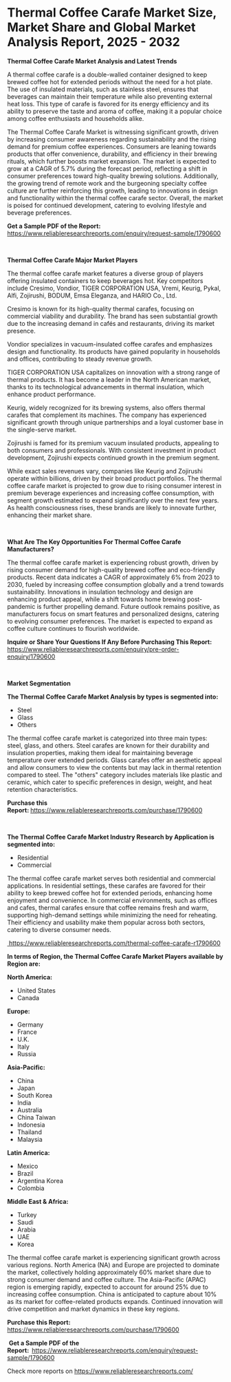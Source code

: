 <p><h1>Thermal Coffee Carafe Market Size, Market Share and Global Market Analysis Report, 2025 - 2032</h1></p><p><strong>Thermal Coffee Carafe Market Analysis and Latest Trends</strong></p>
<p><p>A thermal coffee carafe is a double-walled container designed to keep brewed coffee hot for extended periods without the need for a hot plate. The use of insulated materials, such as stainless steel, ensures that beverages can maintain their temperature while also preventing external heat loss. This type of carafe is favored for its energy efficiency and its ability to preserve the taste and aroma of coffee, making it a popular choice among coffee enthusiasts and households alike.</p><p>The Thermal Coffee Carafe Market is witnessing significant growth, driven by increasing consumer awareness regarding sustainability and the rising demand for premium coffee experiences. Consumers are leaning towards products that offer convenience, durability, and efficiency in their brewing rituals, which further boosts market expansion. The market is expected to grow at a CAGR of 5.7% during the forecast period, reflecting a shift in consumer preferences toward high-quality brewing solutions. Additionally, the growing trend of remote work and the burgeoning specialty coffee culture are further reinforcing this growth, leading to innovations in design and functionality within the thermal coffee carafe sector. Overall, the market is poised for continued development, catering to evolving lifestyle and beverage preferences.</p></p>
<p><strong>Get a Sample PDF of the Report:&nbsp;</strong> <a href="https://www.reliableresearchreports.com/enquiry/request-sample/1790600?utm_campaign=2104&utm_medium=2&utm_source=Github&utm_content=ia&utm_term=15022025&utm_id=thermal-coffee-carafe">https://www.reliableresearchreports.com/enquiry/request-sample/1790600</a></p>
<p>&nbsp;</p>
<p><strong>Thermal Coffee Carafe Major Market Players</strong></p>
<p><p>The thermal coffee carafe market features a diverse group of players offering insulated containers to keep beverages hot. Key competitors include Cresimo, Vondior, TIGER CORPORATION USA, Vremi, Keurig, Pykal, Alfi, Zojirushi, BODUM, Emsa Eleganza, and HARIO Co., Ltd. </p><p>Cresimo is known for its high-quality thermal carafes, focusing on commercial viability and durability. The brand has seen substantial growth due to the increasing demand in cafés and restaurants, driving its market presence. </p><p>Vondior specializes in vacuum-insulated coffee carafes and emphasizes design and functionality. Its products have gained popularity in households and offices, contributing to steady revenue growth.</p><p>TIGER CORPORATION USA capitalizes on innovation with a strong range of thermal products. It has become a leader in the North American market, thanks to its technological advancements in thermal insulation, which enhance product performance.</p><p>Keurig, widely recognized for its brewing systems, also offers thermal carafes that complement its machines. The company has experienced significant growth through unique partnerships and a loyal customer base in the single-serve market.</p><p>Zojirushi is famed for its premium vacuum insulated products, appealing to both consumers and professionals. With consistent investment in product development, Zojirushi expects continued growth in the premium segment.</p><p>While exact sales revenues vary, companies like Keurig and Zojirushi operate within billions, driven by their broad product portfolios. The thermal coffee carafe market is projected to grow due to rising consumer interest in premium beverage experiences and increasing coffee consumption, with segment growth estimated to expand significantly over the next few years. As health consciousness rises, these brands are likely to innovate further, enhancing their market share.</p></p>
<p>&nbsp;</p>
<p><strong>What Are The Key Opportunities For Thermal Coffee Carafe Manufacturers?</strong></p>
<p><p>The thermal coffee carafe market is experiencing robust growth, driven by rising consumer demand for high-quality brewed coffee and eco-friendly products. Recent data indicates a CAGR of approximately 6% from 2023 to 2030, fueled by increasing coffee consumption globally and a trend towards sustainability. Innovations in insulation technology and design are enhancing product appeal, while a shift towards home brewing post-pandemic is further propelling demand. Future outlook remains positive, as manufacturers focus on smart features and personalized designs, catering to evolving consumer preferences. The market is expected to expand as coffee culture continues to flourish worldwide.</p></p>
<p><strong>Inquire or Share Your Questions If Any Before Purchasing This Report:</strong> <a href="https://www.reliableresearchreports.com/enquiry/pre-order-enquiry/1790600?utm_campaign=2104&utm_medium=2&utm_source=Github&utm_content=ia&utm_term=15022025&utm_id=thermal-coffee-carafe">https://www.reliableresearchreports.com/enquiry/pre-order-enquiry/1790600</a></p>
<p>&nbsp;</p>
<p><strong>Market Segmentation</strong></p>
<p><strong>The Thermal Coffee Carafe Market Analysis by types is segmented into:</strong></p>
<p><ul><li>Steel</li><li>Glass</li><li>Others</li></ul></p>
<p><p>The thermal coffee carafe market is categorized into three main types: steel, glass, and others. Steel carafes are known for their durability and insulation properties, making them ideal for maintaining beverage temperature over extended periods. Glass carafes offer an aesthetic appeal and allow consumers to view the contents but may lack in thermal retention compared to steel. The "others" category includes materials like plastic and ceramic, which cater to specific preferences in design, weight, and heat retention characteristics.</p></p>
<p><strong>Purchase this Report:&nbsp;</strong><a href="https://www.reliableresearchreports.com/purchase/1790600?utm_campaign=2104&utm_medium=2&utm_source=Github&utm_content=ia&utm_term=15022025&utm_id=thermal-coffee-carafe">https://www.reliableresearchreports.com/purchase/1790600</a></p>
<p>&nbsp;</p>
<p><strong>The Thermal Coffee Carafe Market Industry Research by Application is segmented into:</strong></p>
<p><ul><li>Residential</li><li>Commercial</li></ul></p>
<p><p>The thermal coffee carafe market serves both residential and commercial applications. In residential settings, these carafes are favored for their ability to keep brewed coffee hot for extended periods, enhancing home enjoyment and convenience. In commercial environments, such as offices and cafes, thermal carafes ensure that coffee remains fresh and warm, supporting high-demand settings while minimizing the need for reheating. Their efficiency and usability make them popular across both sectors, catering to diverse consumer needs.</p></p>
<p><a href="https://www.reliableresearchreports.com/thermal-coffee-carafe-r1790600?utm_campaign=2104&utm_medium=2&utm_source=Github&utm_content=ia&utm_term=15022025&utm_id=thermal-coffee-carafe">&nbsp;https://www.reliableresearchreports.com/thermal-coffee-carafe-r1790600</a></p>
<p><strong>In terms of Region, the Thermal Coffee Carafe Market Players available by Region are:</strong></p>
<p>
    <p> <strong> North America: </strong>
        <ul>
            <li>United States</li>
            <li>Canada</li>
        </ul>
        </p> 
    <p> <strong> Europe: </strong>
        <ul>
            <li>Germany</li>
            <li>France</li>
            <li>U.K.</li>
            <li>Italy</li>
            <li>Russia</li>
        </ul>
        </p> 
    <p> <strong> Asia-Pacific: </strong>
        <ul>
            <li>China</li>
            <li>Japan</li>
            <li>South Korea</li>
            <li>India</li>
            <li>Australia</li>
            <li>China Taiwan</li>
            <li>Indonesia</li>
            <li>Thailand</li>
            <li>Malaysia</li>
        </ul>
        </p> 
    <p> <strong> Latin America: </strong>
        <ul>
            <li>Mexico</li>
            <li>Brazil</li>
            <li>Argentina Korea</li>
            <li>Colombia</li>
        </ul>
        </p> 
    <p> <strong> Middle East & Africa: </strong>
        <ul>
            <li>Turkey</li>
            <li>Saudi</li>
            <li>Arabia</li>
            <li>UAE</li>
            <li>Korea</li>
        </ul>
    </p>
    </p>
<p><p>The thermal coffee carafe market is experiencing significant growth across various regions. North America (NA) and Europe are projected to dominate the market, collectively holding approximately 60% market share due to strong consumer demand and coffee culture. The Asia-Pacific (APAC) region is emerging rapidly, expected to account for around 25% due to increasing coffee consumption. China is anticipated to capture about 10% as its market for coffee-related products expands. Continued innovation will drive competition and market dynamics in these key regions.</p></p>
<p><strong>Purchase this Report: </strong><a href="https://www.reliableresearchreports.com/purchase/1790600?utm_campaign=2104&utm_medium=2&utm_source=Github&utm_content=ia&utm_term=15022025&utm_id=thermal-coffee-carafe">https://www.reliableresearchreports.com/purchase/1790600</a></p>
<p>&nbsp;<strong>Get a Sample PDF of the Report:&nbsp;&nbsp;</strong><a href="https://www.reliableresearchreports.com/enquiry/request-sample/1790600?utm_campaign=2104&utm_medium=2&utm_source=Github&utm_content=ia&utm_term=15022025&utm_id=thermal-coffee-carafe">https://www.reliableresearchreports.com/enquiry/request-sample/1790600</a></p>
<p><strong></strong></p>
<p>Check more reports on <a href="https://www.reliableresearchreports.com/?utm_campaign=2104&utm_medium=2&utm_source=Github&utm_content=ia&utm_term=15022025&utm_id=thermal-coffee-carafe">https://www.reliableresearchreports.com/</a></p>